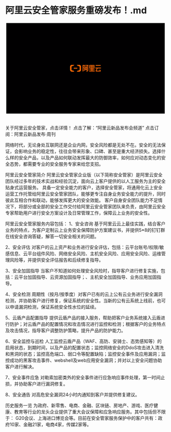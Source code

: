 # 阿里云安全管家服务重磅发布！.md

<div style="text-align:center" align="center">
<img src="/images/阿里云安全管家服务重磅发布！1.png" align="center" />
</div>
</br>

关于阿里云安全管家，点击详情！
点击了解：“阿里云新品发布会频道”
点击订阅：阿里云新品发布·周刊

网络时代，无论身处互联网还是企业内网，安全风险都是无处不在。安全的无法保证，会影响业务的稳定性，往往会带来形象、口碑、甚至是重大经济损失。选择什么样的安全产品，以及产品如何联动发挥最大的防御效率，如何应对动态变化的安全态势，都需要专业的安全服务专家来给您支招。

阿里云安全管家简介
阿里云安全管家企业版（以下简称安全管家）是阿里云安全团队经过多年的技术实战和经验沉淀，面向云上客户提供的以人工服务为主的安全贴身式运营服务。
具备一定安全能力的客户，选择安全管家，将通用化云上安全运营工作托管给阿里云安全管家团队，能够更专注自身业务安全能力的提升，同时彼此互相合作和联动，能够发挥更大的安全效能。
客户自身安全团队能力不足情况下，将部分或全部的安全工作交付给阿里云安全管家团队来负责，由阿里云安全专家帮助用户进行安全方案设计及日常管理工作，保障云上业务的安全性。

阿里云安全管家服务内容包括：
1、安全咨询
基于阿里云云上最佳实践，结合客户业务的特点，为客户定制云上业务安全保障防护方案建议书，并提供5*8的钉钉群在线安全咨询答疑，解答一切安全相关的问题。

2、安全评估
对客户的云上资产和业务进行安全评估，包括：云平台账号/权限/敏感信息、云平台组件风险、网络安全风险、主机安全风险、应用安全风险、运维管理风险等，并提供安全评估报告和后续修复指导。

3、安全加固指导
当客户不知道如何处理安全风险时，指导客户进行修复实施，包括：云平台加固指导、云资源加固指导；、主机安全加固指导、业务应用加固指导。

4、安全检测
周期性（按月/按季度）对客户已有的云上公有云业务进行安全漏洞检测，并协助客户进行修复，保证系统的安全性。当新的公有云系统上线前，也可以申请漏洞检测，保证系统安全性水位的延续。

5、云盾产品配置指导
提供云盾产品的接入服务，帮助把客户业务系统接入云盾进行防护；对云盾产品的配置情况和攻击情况进行监控和检测；根据客户的业务特点及攻击情况，指导客户调整防护策略，提升产品的防护能力。

6、安全监控与巡检
人工监控云盾产品（WAF、高防、安骑士、态势感知等）的启用状态，到期时间，以及产品的配置状态；监控网络安全的DdoS攻击进入清洗和黑洞的状态；监控高危端口、弱口令等配置缺陷；监控安全事件及应用漏洞；监控成功的黑客攻击事件、webshell及web应用安全漏洞；并对以上安全问题协助客户进行解决。

7、安全事件应急
对勒索加密类外的安全事件进行应急响应事件处理，第一时间止损，并协助客户进行漏洞修复。

8、安全通告
对高危安全漏洞24小时内通知到客户并提供修复建议。

历史服务一览
为政府、新零售、电商、金融、区块链、房地产、游戏、医疗健康、教育等行业的龙头企业提供了重大会议保障和应急响应服务。其中包括但不限于： G20会议、上海进口博览会等。目前在安全管家服务保护中的客户共有：政府10家、金融21家，电商4家，传媒2家等。
